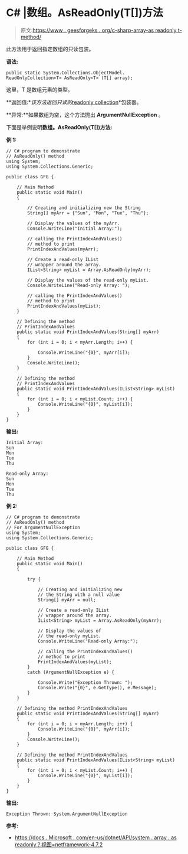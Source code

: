 # C# |数组。AsReadOnly(T[])方法

> 原文:[https://www . geesforgeks . org/c-sharp-array-as readonly t-method/](https://www.geeksforgeeks.org/c-sharp-array-asreadonlyt-method/)

此方法用于返回指定数组的只读包装。

**语法:**

```
public static System.Collections.ObjectModel.
ReadOnlyCollection<T> AsReadOnly<T> (T[] array);
```

这里，T 是数组元素的类型。

**返回值:**该方法返回只读的*[readonly collection<T>](https://docs.microsoft.com/en-us/dotnet/api/system.collections.objectmodel.readonlycollection-1?view=netframework-4.7.2)*包装器。

**异常:**如果数组为空，这个方法抛出 **ArgumentNullException** 。

下面是举例说明**数组。AsReadOnly(T[])方法:**

**例 1:**

```
// C# program to demonstrate
// AsReadOnly() method
using System;
using System.Collections.Generic;

public class GFG {

    // Main Method
    public static void Main()
    {

        // Creating and initializing new the String
        String[] myArr = {"Sun", "Mon", "Tue", "Thu"};

        // Display the values of the myArr.
        Console.WriteLine("Initial Array:");

        // calling the PrintIndexAndValues() 
        // method to print
        PrintIndexAndValues(myArr);

        // Create a read-only IList 
        // wrapper around the array.
        IList<String> myList = Array.AsReadOnly(myArr);

        // Display the values of the read-only myList.
        Console.WriteLine("Read-only Array: ");

        // calling the PrintIndexAndValues() 
        // method to print
        PrintIndexAndValues(myList);
    }

    // Defining the method 
    // PrintIndexAndValues
    public static void PrintIndexAndValues(String[] myArr)
    {
        for (int i = 0; i < myArr.Length; i++) {

            Console.WriteLine("{0}", myArr[i]);
        }
        Console.WriteLine();
    }

    // Defining the method 
    // PrintIndexAndValues 
    public static void PrintIndexAndValues(IList<String> myList)
    {
        for (int i = 0; i < myList.Count; i++) {
            Console.WriteLine("{0}", myList[i]);
        }
    }
}
```

**输出:**

```
Initial Array:
Sun
Mon
Tue
Thu

Read-only Array: 
Sun
Mon
Tue
Thu

```

**例 2:**

```
// C# program to demonstrate
// AsReadOnly() method
// For ArgumentNullException
using System;
using System.Collections.Generic;

public class GFG {

    // Main Method
    public static void Main()
    {

        try {

            // Creating and initializing new
            // the String with a null value
            String[] myArr = null;

            // Create a read-only IList 
            // wrapper around the array.
            IList<String> myList = Array.AsReadOnly(myArr);

            // Display the values of 
            // the read-only myList.
            Console.WriteLine("Read-only Array:");

            // calling the PrintIndexAndValues()
            // method to print
            PrintIndexAndValues(myList);
        }
        catch (ArgumentNullException e) {

            Console.Write("Exception Thrown: ");
            Console.Write("{0}", e.GetType(), e.Message);
        }
    }

    // Defining the method PrintIndexAndValues 
    public static void PrintIndexAndValues(String[] myArr)
    {
        for (int i = 0; i < myArr.Length; i++) {
            Console.WriteLine("{0}", myArr[i]);
        }
        Console.WriteLine();
    }

    // Defining the method PrintIndexAndValues 
    public static void PrintIndexAndValues(IList<String> myList)
    {
        for (int i = 0; i < myList.Count; i++) {
            Console.WriteLine("{0}", myList[i]);
        }
    }
}
```

**输出:**

```
Exception Thrown: System.ArgumentNullException

```

**参考:**

*   [https://docs . Microsoft . com/en-us/dotnet/API/system . array . as readonly？视图=netframework-4.7.2](https://docs.microsoft.com/en-us/dotnet/api/system.array.asreadonly?view=netframework-4.7.2)